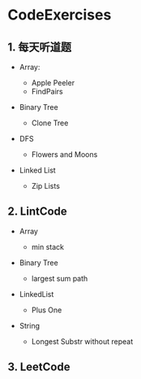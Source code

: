# CodeExercises

## 1. 每天听道题

- Array:
  - Apple Peeler
  - FindPairs

- Binary Tree
  - Clone Tree

- DFS
  - Flowers and Moons

- Linked List
  - Zip Lists

## 2. LintCode

- Array
  - min stack

- Binary Tree
  - largest sum path

- LinkedList
  - Plus One

- String
  - Longest Substr without repeat

## 3. LeetCode
